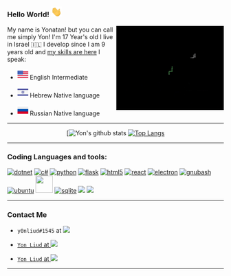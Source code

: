 ### Hello World! <img src="wave.gif" width="25px"/>


<img align="right" src="5KgEoYL.gif" width="250px" />

My name is Yonatan! but you can call me simply Yon!
I'm 17 Year's old
I live in Israel 🇮🇱
I develop since I am 9 years old and <a href="#skills">my skills are here</a>
I speak:

* <img src="./united-states-of-america.png" width="25px"/> English Intermediate

* <img src="./israel.png" width="25px"/> Hebrew Native language

* <img src="./russia.png" width="25px"/> Russian  Native language

<hr>

<div align="center">

[![Yon's github stats](https://github-readme-stats.vercel.app/api?username=YonLiud&show_icons=true&theme=dark)
[![Top Langs](https://github-readme-stats.vercel.app/api/top-langs/?username=YonLiud)](https://github.com/anuraghazra/github-readme-stats)

</div>

<hr>

### Coding Languages and tools: <a id="skills"></a>

<p align="left">
<a href="https://dotnet.microsoft.com/"><img src="https://unpkg.com/simple-icons@3.13.0/icons/dot-net.svg" alt="dotnet" width="40" height="40"/></a>
<a href="https://docs.microsoft.com/en-us/dotnet/csharp/"><img src="https://unpkg.com/simple-icons@3.13.0/icons/csharp.svg" alt="c#" width="40" height="40"/></a>
<a href="https://www.python.org/"><img src="https://unpkg.com/simple-icons@3.13.0/icons/python.svg" alt="python" width="40" height="40"/></a>
<a href="https://flask.palletsprojects.com/en/1.1.x/"><img src="https://www.vectorlogo.zone/logos/pocoo_flask/pocoo_flask-icon.svg" alt="flask" width="40" height="40"/></a>
<a href="https://en.wikipedia.org/wiki/HTML#:~:text=Hypertext%20Markup%20Language%20(HTML)%20is,scripting%20languages%20such%20as%20JavaScript."><img src="https://unpkg.com/simple-icons@3.13.0/icons/html5.svg" alt="html5" width="40" height="40"/></a>
<a href="https://reactjs.org/"><img src="https://unpkg.com/simple-icons@3.13.0/icons/react.svg" alt="react" width="40" height="40"/></a>
<a href="https://www.electronjs.org/"><img src="https://unpkg.com/simple-icons@3.13.0/icons/electron.svg" alt="electron" width="40" height /></a>
<a href="https://www.gnu.org/software/bash/"><img src="https://unpkg.com/simple-icons@3.13.0/icons/gnubash.svg" alt="gnubash" width="40" height="40"/></a>
<a href="https://ubuntu.com/"><img src="https://unpkg.com/simple-icons@3.13.0/icons/ubuntu.svg" alt="ubuntu" width="40" height="40"/></a>
<a href="https://en.wikipedia.org/wiki/Batch_file"><img src="https://unpkg.com/simple-icons@3.13.0/icons/microsoft.svg" width="40" height="40"/></a>
<a href="https://www.sqlite.org/index.html"><img src="https://unpkg.com/simple-icons@3.13.0/icons/sqlite.svg" alt="sqlite" width="40" height="40"/></a>
<a href="https://www.mysql.com/"><img src="https://unpkg.com/simple-icons@3.13.0/icons/mysql.svg" alt"mysql"width="40" height="40"/></a>
<a href="https://git-scm.com/"><img src="https://unpkg.com/simple-icons@3.13.0/icons/git.svg" alt"mysql"width="40" height="40"/></a>
</p>

<hr>

### Contact Me

* `y0nliud#1545` at <a href="https://discord.com/"><img src="https://www.vectorlogo.zone/logos/discordapp/discordapp-icon.svg" width="20"/></a>

* <a href="https://www.facebook.com/profile.php?id=100007379913753">`Yon Liud` at <img src="https://www.vectorlogo.zone/logos/facebook/facebook-icon.svg" width="20"/></a>

* <a href="https://www.linkedin.com/in/yon-liud-b6369a193/">`Yon Liud` at <img src="https://www.vectorlogo.zone/logos/linkedin/linkedin-icon.svg" width="20"/></a><br>

<hr>

</div>
